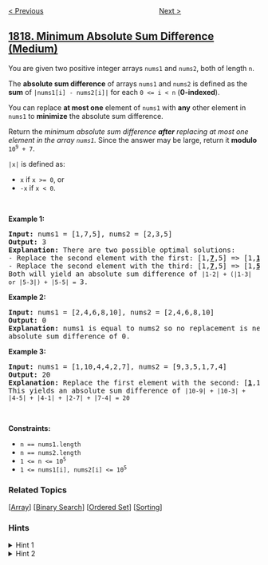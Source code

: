 <!--|This file generated by command(leetcode description); DO NOT EDIT.    |-->
<!--+----------------------------------------------------------------------+-->
<!--|@author    awesee <openset.wang@gmail.com>                           |-->
<!--|@link      https://github.com/awesee                                 |-->
<!--|@home      https://github.com/awesee/leetcode                        |-->
<!--+----------------------------------------------------------------------+-->

[< Previous](../finding-the-users-active-minutes "Finding the Users Active Minutes")
　　　　　　　　　　　　　　　　
[Next >](../number-of-different-subsequences-gcds "Number of Different Subsequences GCDs")

## [1818. Minimum Absolute Sum Difference (Medium)](https://leetcode.com/problems/minimum-absolute-sum-difference "绝对差值和")

<p>You are given two positive integer arrays <code>nums1</code> and <code>nums2</code>, both of length <code>n</code>.</p>

<p>The <strong>absolute sum difference</strong> of arrays <code>nums1</code> and <code>nums2</code> is defined as the <strong>sum</strong> of <code>|nums1[i] - nums2[i]|</code> for each <code>0 &lt;= i &lt; n</code> (<strong>0-indexed</strong>).</p>

<p>You can replace <strong>at most one</strong> element of <code>nums1</code> with <strong>any</strong> other element in <code>nums1</code> to <strong>minimize</strong> the absolute sum difference.</p>

<p>Return the <em>minimum absolute sum difference <strong>after</strong> replacing at most one<strong> </strong>element in the array <code>nums1</code>.</em> Since the answer may be large, return it <strong>modulo</strong> <code>10<sup>9</sup> + 7</code>.</p>

<p><code>|x|</code> is defined as:</p>

<ul>
	<li><code>x</code> if <code>x &gt;= 0</code>, or</li>
	<li><code>-x</code> if <code>x &lt; 0</code>.</li>
</ul>

<p>&nbsp;</p>
<p><strong>Example 1:</strong></p>

<pre>
<strong>Input:</strong> nums1 = [1,7,5], nums2 = [2,3,5]
<strong>Output:</strong> 3
<strong>Explanation: </strong>There are two possible optimal solutions:
- Replace the second element with the first: [1,<u><strong>7</strong></u>,5] =&gt; [1,<u><strong>1</strong></u>,5], or
- Replace the second element with the third: [1,<u><strong>7</strong></u>,5] =&gt; [1,<u><strong>5</strong></u>,5].
Both will yield an absolute sum difference of <code>|1-2| + (|1-3| or |5-3|) + |5-5| = </code>3.
</pre>

<p><strong>Example 2:</strong></p>

<pre>
<strong>Input:</strong> nums1 = [2,4,6,8,10], nums2 = [2,4,6,8,10]
<strong>Output:</strong> 0
<strong>Explanation: </strong>nums1 is equal to nums2 so no replacement is needed. This will result in an 
absolute sum difference of 0.
</pre>

<p><strong>Example 3:</strong></p>

<pre>
<strong>Input:</strong> nums1 = [1,10,4,4,2,7], nums2 = [9,3,5,1,7,4]
<strong>Output:</strong> 20
<strong>Explanation: </strong>Replace the first element with the second: [<u><strong>1</strong></u>,10,4,4,2,7] =&gt; [<u><strong>10</strong></u>,10,4,4,2,7].
This yields an absolute sum difference of <code>|10-9| + |10-3| + |4-5| + |4-1| + |2-7| + |7-4| = 20</code>
</pre>

<p>&nbsp;</p>
<p><strong>Constraints:</strong></p>

<ul>
	<li><code>n == nums1.length</code></li>
	<li><code>n == nums2.length</code></li>
	<li><code>1 &lt;= n &lt;= 10<sup>5</sup></code></li>
	<li><code>1 &lt;= nums1[i], nums2[i] &lt;= 10<sup>5</sup></code></li>
</ul>

### Related Topics
  [[Array](../../tag/array/README.md)]
  [[Binary Search](../../tag/binary-search/README.md)]
  [[Ordered Set](../../tag/ordered-set/README.md)]
  [[Sorting](../../tag/sorting/README.md)]

### Hints
<details>
<summary>Hint 1</summary>
Go through each element and test the optimal replacements.
</details>

<details>
<summary>Hint 2</summary>
There are only 2 possible replacements for each element (higher and lower) that are optimal.
</details>
